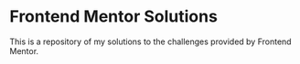 # Frontend Mentor Solutions
This is a repository of my solutions to the challenges provided by Frontend Mentor.